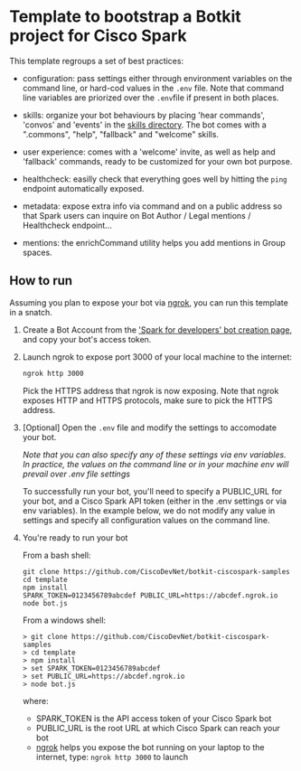 # Template to bootstrap a Botkit project for Cisco Spark

This template regroups a set of best practices:

- configuration: pass settings either through environment variables on the command line, or hard-cod values in the `.env` file. Note that command line variables are priorized over the `.env`file if present in both places.

- skills: organize your bot behaviours by placing 'hear commands', 'convos' and 'events' in the [skills directory](skills/README.md). The bot comes with a ".commons", "help", "fallback" and "welcome" skills.

- user experience: comes with a 'welcome' invite, as well as help and 'fallback' commands, ready to be customized for your own bot purpose.

- healthcheck: easilly check that everything goes well by hitting the `ping` endpoint automatically exposed.

- metadata: expose extra info via command and on a public address so that Spark users can inquire on Bot Author / Legal mentions / Healthcheck endpoint...

- mentions: the enrichCommand utility helps you add mentions in Group spaces.


## How to run

Assuming you plan to expose your bot via [ngrok](https://ngrok.com),
you can run this template in a snatch.

1. Create a Bot Account from the ['Spark for developers' bot creation page](https://developer.ciscospark.com/add-bot.html), and copy your bot's access token.

2. Launch ngrok to expose port 3000 of your local machine to the internet:

    ```sh
    ngrok http 3000
    ```

    Pick the HTTPS address that ngrok is now exposing. Note that ngrok exposes HTTP and HTTPS protocols, make sure to pick the HTTPS address.

3. [Optional] Open the `.env` file and modify the settings to accomodate your bot.

    _Note that you can also specify any of these settings via env variables. In practice, the values on the command line or in your machine env will prevail over .env file settings_

    To successfully run your bot, you'll need to specify a PUBLIC_URL for your bot, and a Cisco Spark API token (either in the .env settings or via env variables). In the example below, we do not modify any value in settings and specify all configuration values on the command line.

4. You're ready to run your bot

    From a bash shell:

    ```shell
    git clone https://github.com/CiscoDevNet/botkit-ciscospark-samples
    cd template
    npm install
    SPARK_TOKEN=0123456789abcdef PUBLIC_URL=https://abcdef.ngrok.io node bot.js
    ```

    From a windows shell:

    ```shell
    > git clone https://github.com/CiscoDevNet/botkit-ciscospark-samples
    > cd template
    > npm install
    > set SPARK_TOKEN=0123456789abcdef
    > set PUBLIC_URL=https://abcdef.ngrok.io
    > node bot.js
    ```

    where:

    - SPARK_TOKEN is the API access token of your Cisco Spark bot
    - PUBLIC_URL is the root URL at which Cisco Spark can reach your bot
    - [ngrok](http://ngrok.com) helps you expose the bot running on your laptop to the internet, type: `ngrok http 3000` to launch

